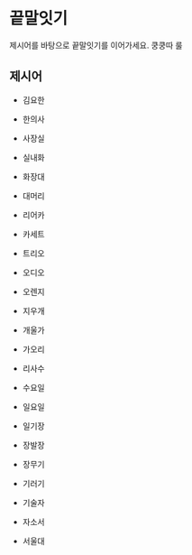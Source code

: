 # 끝말잇기


제시어를 바탕으로 끝말잇기를 이어가세요. 쿵쿵따 룰



## 제시어

- 김요한

* 한의사
* 사장실
* 실내화
* 화장대
* 대머리
* 리어카
* 카세트
* 트리오
* 오디오
* 오렌지
* 지우개
* 개울가
* 가오리
* 리사수
* 수요일
* 일요일
* 일기장
* 장발장
* 장무기
* 기러기
* 기술자
* 자소서

* 서울대
